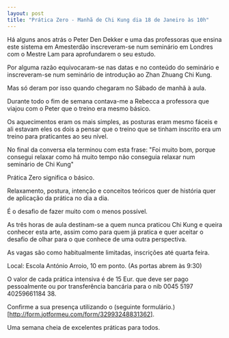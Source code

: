 ```yaml
---
layout: post
title: "Prática Zero - Manhã de Chi Kung dia 18 de Janeiro às 10h"
---
```

Há alguns anos atrás o Peter Den Dekker e uma das professoras que ensina este sistema em Amesterdão inscreveram-se num seminário em Londres com o Mestre Lam para aprofundarem o seu estudo. 

Por alguma razão equivocaram-se nas datas e no conteúdo do seminário e inscreveram-se num seminário de introdução ao Zhan Zhuang Chi Kung. 

Mas só deram por isso quando chegaram no Sábado de manhã à aula. 

Durante todo o fim de semana contava-me a Rebecca a professora que viajou com o Peter que o treino era mesmo básico. 

Os aquecimentos eram os mais simples, as posturas eram mesmo fáceis e ali estavam eles os dois a pensar que o treino que se tinham inscrito era um treino para praticantes ao seu nível. 

No final da conversa ela terminou com esta frase: "Foi muito bom, porque consegui relaxar como há muito tempo não conseguia relaxar num seminário de Chi Kung"

Prática Zero significa o básico. 

Relaxamento, postura, intenção e conceitos teóricos quer de história quer de aplicação da prática no dia a dia. 

É o desafio de fazer muito com o menos possível. 

As três horas de aula destinam-se a quem nunca praticou Chi Kung e queira conhecer esta arte, assim como para quem já pratica e quer aceitar o desafio de olhar para o que conhece de uma outra perspectiva. 

As vagas são como habitualmente limitadas, inscrições até quarta feira. 

Local: Escola António Arroio, 10 em ponto. (As portas abrem às 9:30)

O valor de cada prática intensiva é de 15 Eur. que deve ser pago pessoalmente ou por transferência bancária para o nib 0045 5197 40259661184 38.

Confirme a sua presença utilizando o (seguinte formulário.)[http://form.jotformeu.com/form/32993248831362].

Uma semana cheia de excelentes práticas para todos.